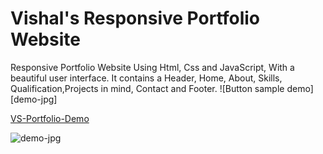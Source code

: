 # Vishal's Responsive Portfolio Website

Responsive Portfolio Website Using Html, Css and JavaScript, With a beautiful user interface. It contains a Header, Home, About, Skills, Qualification,Projects in mind, Contact and Footer.
![Button sample demo][demo-jpg]

[VS-Portfolio-Demo][demo]

[demo]:https://vishal-shingare.github.io/vs-portfolio-v1/
![demo-jpg](https://user-images.githubusercontent.com/40196005/160683109-448f97ca-dd68-458f-befc-48e2d39b2b61.jpg)
